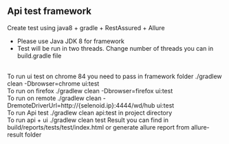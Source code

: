 ## Api test framework
Create test using java8 + gradle + RestAssured + Allure
<br/>
* Please use Java JDK 8 for framework
* Test will be run in two threads. Change number of threads you can in build.gradle file 
<br/>
To run ui test on chrome 84 you need to pass in framework folder ./gradlew clean -Dbrowser=chrome ui:test
<br/>
To run on firefox ./gradlew clean -Dbrowser=firefox ui:test
<br/>
To run on remote ./gradlew clean -DremoteDriverUrl=http://{selenoid.ip}:4444/wd/hub ui:test
<br/>
To run Api test ./gradlew clean api:test in project directory
<br/>
To run api + ui ./gradlew clean test
Result you can find in build/reports/tests/test/index.html or generate allure report from allure-result folder
<br/>
